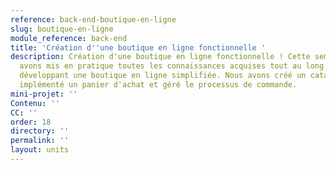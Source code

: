 ```yaml
---
reference: back-end-boutique-en-ligne
slug: boutique-en-ligne
module_reference: back-end
title: 'Création d''une boutique en ligne fonctionnelle '
description: Création d'une boutique en ligne fonctionnelle ! Cette semaine, nous
  avons mis en pratique toutes les connaissances acquises tout au long du module en
  développant une boutique en ligne simplifiée. Nous avons créé un catalogue de produits,
  implémenté un panier d'achat et géré le processus de commande.
mini-projet: ''
Contenu: ''
CC: ''
order: 18
directory: ''
permalink: ''
layout: units
---
```

